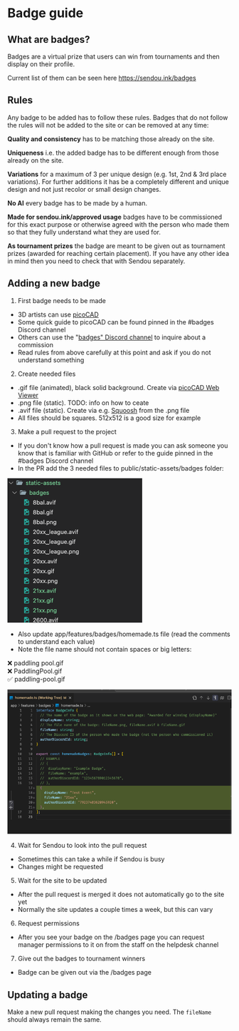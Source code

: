 # Badge guide

## What are badges?

Badges are a virtual prize that users can win from tournaments and then display on their profile.

Current list of them can be seen here https://sendou.ink/badges

## Rules

Any badge to be added has to follow these rules. Badges that do not follow the rules will not be added to the site or can be removed at any time:

**Quality and consistency** has to be matching those already on the site.

**Uniqueness** i.e. the added badge has to be different enough from those already on the site.

**Variations** for a maximum of 3 per unique design (e.g. 1st, 2nd & 3rd place variations). For further additions it has be a completely different and unique design and not just recolor or small design changes.

**No AI** every badge has to be made by a human.

**Made for sendou.ink/approved usage** badges have to be commissioned for this exact purpose or otherwise agreed with the person who made them so that they fully understand what they are used for.

**As tournament prizes** the badge are meant to be given out as tournament prizes (awarded for reaching certain placement). If you have any other idea in mind then you need to check that with Sendou separately.

## Adding a new badge

1. First badge needs to be made
- 3D artists can use [picoCAD](https://johanpeitz.itch.io/picocad)
- Some quick guide to picoCAD can be found pinned in the #badges Discord channel
- Others can use the "[badges" Discord channel](https://discord.gg/sendou) to inquire about a commission
- Read rules from above carefully at this point and ask if you do not understand something
2. Create needed files
- .gif file (animated), black solid background. Create via [picoCAD Web Viewer](https://lucatronica.github.io/picocad-web-viewer/)
- .png file (static). TODO: info on how to ceate
- .avif file (static). Create via e.g. [Squoosh](https://squoosh.app/) from the .png file
- All files should be squares. 512x512 is a good size for example
3. Make a pull request to the project
- If you don't know how a pull request is made you can ask someone you know that is familiar with GitHub or refer to the guide pinned in the #badges Discord channel
- In the PR add the 3 needed files to public/static-assets/badges folder:

![alt text](img/badges-1.png)

- Also update app/features/badges/homemade.ts file (read the comments to understand each value)
- Note the file name should not contain spaces or big letters:

❌ paddling pool.gif  
❌ PaddlingPool.gif  
✅ paddling-pool.gif

![alt text](img/badges-2.png)

4. Wait for Sendou to look into the pull request
- Sometimes this can take a while if Sendou is busy
- Changes might be requested

5. Wait for the site to be updated
- After the pull request is merged it does not automatically go to the site yet
- Normally the site updates a couple times a week, but this can vary

6. Request permissions
- After you see your badge on the /badges page you can request manager permissions to it on from the staff on the helpdesk channel

7. Give out the badges to tournament winners
- Badge can be given out via the /badges page

## Updating a badge

Make a new pull request making the changes you need. The `fileName` should always remain the same.
